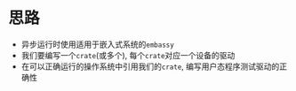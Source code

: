 # 思路

- 异步运行时使用适用于嵌入式系统的`embassy`
- 我们要编写一个`crate`(或多个), 每个`crate`对应一个设备的驱动
- 在可以正确运行的操作系统中引用我们的`crate`, 编写用户态程序测试驱动的正确性